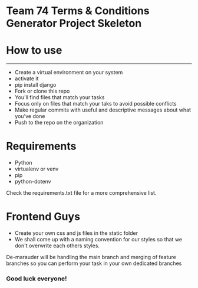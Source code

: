 # Team 74 Terms & Conditions Generator Project Skeleton

# How to use

<hr>

  - Create a virtual environment on your system
  - activate it
  - pip install django
  - Fork or clone this repo
  - You'll find files that match your tasks
  - Focus only on files that match your taks to avoid possible conflicts
  - Make regular commits with useful and descriptive messages about what you've done
  - Push to the repo on the organization

# Requirements

  - Python
  - virtualenv or venv
  - pip
  - python-dotenv

  Check the requirements.txt file for a more comprehensive list.

# Frontend Guys
  - Create your own css and js files in the static folder
  - We shall come up with a naming convention for our styles so that we don't overwrite each others styles.

De-marauder will be handling the main branch and merging of feature branches so you can perform your task in your own dedicated branches

### Good luck everyone!
